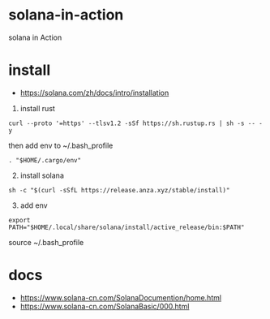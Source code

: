 # solana-in-action
solana in Action

# install
- https://solana.com/zh/docs/intro/installation
1. install rust
```shell
curl --proto '=https' --tlsv1.2 -sSf https://sh.rustup.rs | sh -s -- -y
```
then add env to ~/.bash_profile
```shell
. "$HOME/.cargo/env"
```

2. install solana
```shell
sh -c "$(curl -sSfL https://release.anza.xyz/stable/install)"
```
3. add env
```shell
export PATH="$HOME/.local/share/solana/install/active_release/bin:$PATH"
```
source ~/.bash_profile

# docs
- https://www.solana-cn.com/SolanaDocumention/home.html
- https://www.solana-cn.com/SolanaBasic/000.html
